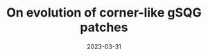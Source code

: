 ---
title: "On evolution of corner-like gSQG patches"
collection: publications
permalink: /publication/2023-03-corner-convex
date: 2023-03-31
venue: 'J. Math. Fluid Mech. 25, 35 (2023)'
paperurl: 'https://link.springer.com/content/pdf/10.1007/s00021-023-00774-y.pdf'
link: 'https://doi.org/10.1007/s00021-023-00774-y'
pubtype: 'journal'
citation: 'Junekey Jeon and In-Jee Jeong. &quot;On Evolution of Corner-Like gSQG Patches.&quot; <i>J. Math. Fluid Mech.</i> 25, 35 (2023)'
---